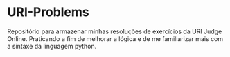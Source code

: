 # URI-Problems
Repositório para armazenar minhas resoluções de exercícios da URI Judge Online. 
Praticando a fim de melhorar a lógica e de me familiarizar mais com a sintaxe da linguagem python.  
